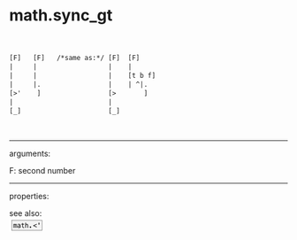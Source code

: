 # math.sync_gt

```


[F]   [F]   /*same as:*/ [F]  [F]
|     |                  |    |
|     |                  |    [t b f]
|     |.                 |    | ^|.
[>'    ]                 [>       ]
|                        |
[_]                      [_]

            
```
---
arguments:

F: second number<br>

---
properties:


see also:<br>
![math.&lt;&#39;](img/object_math.&lt;&#39;.png)
